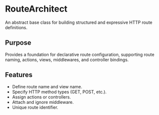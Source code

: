 # RouteArchitect

An abstract base class for building structured and expressive HTTP route definitions.

## Purpose

Provides a foundation for declarative route configuration, supporting route naming, actions, views, middlewares, and controller bindings.

## Features

- Define route name and view name.
- Specify HTTP method types (GET, POST, etc.).
- Assign actions or controllers.
- Attach and ignore middleware.
- Unique route identifier.
